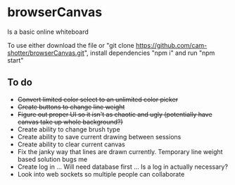 # browserCanvas

Is a basic online whiteboard

To use either download the file or "git clone https://github.com/cam-shotter/browserCanvas.git", install dependencies "npm i"
and run "npm start"



## To do
* ~~Convert limited color select to an unlimited color picker~~
* ~~Create buttons to change line weight~~
* ~~Figure out proper UI so it isn't as chaotic and ugly (potentially have canvas take up whole background?)~~
* Create ability to change brush type
* Create ability to save current drawing between sessions
* Create ability to clear current canvas
* Fix the janky way that lines are drawn currently. Temporary line weight based solution bugs me
* Create log in
... Will need database first
... Is a log in actually necessary?
* Look into web sockets so multiple people can collaborate
